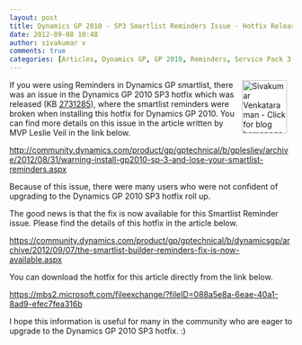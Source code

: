 ```yaml
---
layout: post
title: Dynamics GP 2010 - SP3 Smartlist Reminders Issue - Hotfix Released!!
date: 2012-09-08 10:48
author: sivakumar v
comments: true
categories: [Articles, Dynamics GP, GP 2010, Reminders, Service Pack 3 Hotfix, Sivakumar Venkataraman, Smartlist, Smartlist Reminders, Uncategorized]
---
```

<p><a title="Sivakumar Venkataraman - Click for blog homepage"><img width="80" height="95" align="right" alt="Sivakumar Venkataraman - Click for blog homepage" src="https://microsofttpd.github.io/assets/0871.sivav.jpg" border="0" hspace="10" /></a>If you were using Reminders in Dynamics GP smartlist, there was an issue in the Dynamics GP 2010 SP3 hotfix which was released (KB <a title="KB 2731285" href="https://mbs2.microsoft.com/Knowledgebase/kbdisplay.aspx?scid=kb,en-us,2731285" target="_blank">2731285</a>), where the smartlist reminders were broken when installing this hotfix for Dynamics GP 2010. You can find more details on this issue in the article written by MVP Leslie Veil in the link below.</p>
<p><a title="Warning! Install GP2010 SP 3 and lose your SmartList reminders!" href="http://community.dynamics.com/product/gp/gptechnical/b/gplesliev/archive/2012/08/31/warning-install-gp2010-sp-3-and-lose-your-smartlist-reminders.aspx" target="_blank">http://community.dynamics.com/product/gp/gptechnical/b/gplesliev/archive/2012/08/31/warning-install-gp2010-sp-3-and-lose-your-smartlist-reminders.aspx</a></p>
<p>Because of this issue, there were many users who were not confident of upgrading to the Dynamics GP 2010 SP3 hotfix roll up.</p>
<p>The good news is that the fix is now available for this Smartlist Reminder issue. Please find the details of this hotfix in the article below.</p>
<p><a title="The SmartList Builder Reminders fix is now available" href="https://community.dynamics.com/product/gp/gptechnical/b/dynamicsgp/archive/2012/09/07/the-smartlist-builder-reminders-fix-is-now-available.aspx" target="_blank">https://community.dynamics.com/product/gp/gptechnical/b/dynamicsgp/archive/2012/09/07/the-smartlist-builder-reminders-fix-is-now-available.aspx</a>&nbsp;<a href="https://msdnshared.blob.core.windows.net/media/TNBlogsFS/prod.evol.blogs.technet.com/CommunityServer.Blogs.Components.WeblogFiles/00/00/00/95/09/6710.0488_secure.gif" original-url="http://blogs.technet.com/cfs-file.ashx/__key/communityserver-blogs-components-weblogfiles/00-00-00-95-09/6710.0488_secure.gif"><img alt="" src="https://msdnshared.blob.core.windows.net/media/TNBlogsFS/prod.evol.blogs.technet.com/CommunityServer.Blogs.Components.WeblogFiles/00/00/00/95/09/6710.0488_secure.gif" original-url="http://blogs.technet.com/resized-image.ashx/__size/15x18/__key/communityserver-blogs-components-weblogfiles/00-00-00-95-09/6710.0488_secure.gif" border="0" /></a></p>
<p>You can download the hotfix for this article directly from the link below.</p>
<p><a href="https://mbs2.microsoft.com/fileexchange/?fileID=088a5e8a-6eae-40a1-8ad9-efec7fea316b" target="_blank">https://mbs2.microsoft.com/fileexchange/?fileID=088a5e8a-6eae-40a1-8ad9-efec7fea316b</a>&nbsp;<a href="https://msdnshared.blob.core.windows.net/media/TNBlogsFS/prod.evol.blogs.technet.com/CommunityServer.Blogs.Components.WeblogFiles/00/00/00/95/09/2451.0488_secure.gif" original-url="http://blogs.technet.com/cfs-file.ashx/__key/communityserver-blogs-components-weblogfiles/00-00-00-95-09/2451.0488_secure.gif"><img alt="" src="https://msdnshared.blob.core.windows.net/media/TNBlogsFS/prod.evol.blogs.technet.com/CommunityServer.Blogs.Components.WeblogFiles/00/00/00/95/09/2451.0488_secure.gif" original-url="http://blogs.technet.com/resized-image.ashx/__size/15x18/__key/communityserver-blogs-components-weblogfiles/00-00-00-95-09/2451.0488_secure.gif" border="0" /></a></p>
<p>I hope this information is useful for many in the community who are eager to upgrade to the Dynamics GP 2010 SP3 hotfix. :)</p>
<p></p>
<p>&nbsp;</p>

